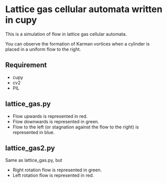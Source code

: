 # Lattice gas cellular automata written in cupy

This is a simulation of flow in lattice gas cellular automata.

You can observe the formation of Karman vortices when a cylinder is placed in a uniform flow to the right.

## Requirement

- cupy
- cv2
- PIL

## lattice_gas.py

- Flow upwards is represented in red.
- Flow downwards is represented in green.
- Flow to the left (or stagnation against the flow to the right) is represented in blue.

## lattice_gas2.py

Same as lattice_gas.py, but

- Right rotation flow is represented in green.
- Left rotation flow is represented in red.
